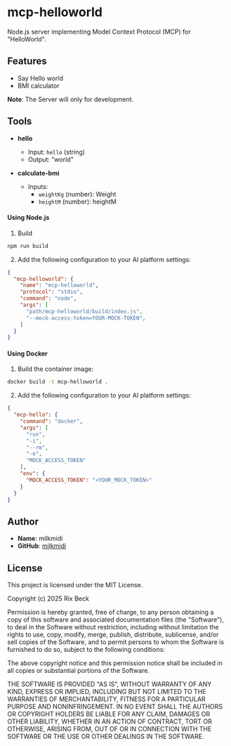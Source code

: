 # mcp-helloworld
Node.js server implementing Model Context Protocol (MCP) for "HelloWorld".

## Features
- Say Hello world
- BMI calculator

**Note**: The Server will only for development.

## Tools
- **hello**
  - Input: `hello` (string)
  - Output: "world"

- **calculate-bmi**
  - Inputs:
    - `weightKg` (number): Weight
    - `heightM` (number): heightM

#### Using Node.js
1. Build
```bash
npm run build
```

2. Add the following configuration to your AI platform settings:
```json
{
  "mcp-helloworld": {
    "name": "mcp-helloworld",
    "protocol": "stdio",
    "command": "node",
    "args": [
      "path/mcp-helloworld/build/index.js",
      "--mock-access-token=YOUR-MOCK-TOKEN",
    ]
  }
}
```


#### Using Docker
1. Build the container image:
```bash
docker build -t mcp-helloworld .
```

2. Add the following configuration to your AI platform settings:
```json
{
  "mcp-hello": {
    "command": "docker",
    "args": [
      "run",
      "-i",
      "--rm",
      "-e",
      "MOCK_ACCESS_TOKEN"
    ],
    "env": {
      "MOCK_ACCESS_TOKEN": "<YOUR_MOCK_TOKEN>"
    }
  }
}
```

## Author

- **Name**: milkmidi 
- **GitHub**: [milkmidi](https://github.com/milkmidi)

## License

This project is licensed under the MIT License.

Copyright (c) 2025 Rix Beck

Permission is hereby granted, free of charge, to any person obtaining a copy
of this software and associated documentation files (the "Software"), to deal
in the Software without restriction, including without limitation the rights
to use, copy, modify, merge, publish, distribute, sublicense, and/or sell
copies of the Software, and to permit persons to whom the Software is
furnished to do so, subject to the following conditions:

The above copyright notice and this permission notice shall be included in all
copies or substantial portions of the Software.

THE SOFTWARE IS PROVIDED "AS IS", WITHOUT WARRANTY OF ANY KIND, EXPRESS OR
IMPLIED, INCLUDING BUT NOT LIMITED TO THE WARRANTIES OF MERCHANTABILITY,
FITNESS FOR A PARTICULAR PURPOSE AND NONINFRINGEMENT. IN NO EVENT SHALL THE
AUTHORS OR COPYRIGHT HOLDERS BE LIABLE FOR ANY CLAIM, DAMAGES OR OTHER
LIABILITY, WHETHER IN AN ACTION OF CONTRACT, TORT OR OTHERWISE, ARISING FROM,
OUT OF OR IN CONNECTION WITH THE SOFTWARE OR THE USE OR OTHER DEALINGS IN THE
SOFTWARE.